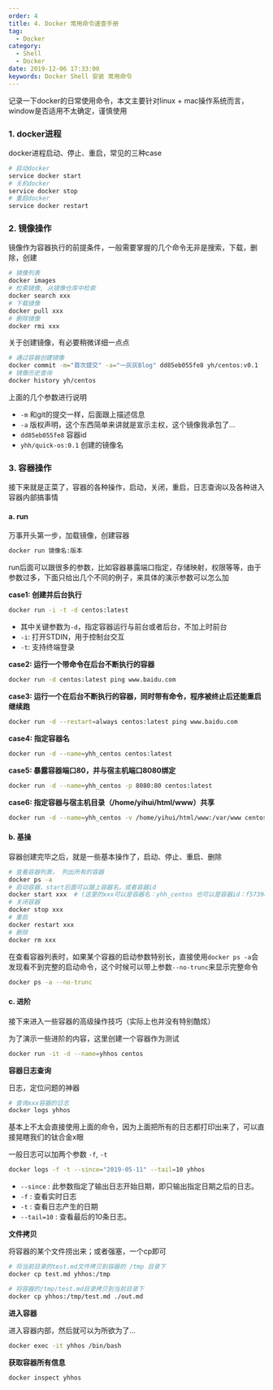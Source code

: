 ```yaml
---
order: 4
title: 4. Docker 常用命令速查手册
tag:
  - Docker
category:
  - Shell
  - Docker
date: 2019-12-06 17:33:00
keywords: Docker Shell 安装 常用命令
---
```


记录一下docker的日常使用命令，本文主要针对linux + mac操作系统而言，window是否适用不太确定，谨慎使用

<!-- more -->

### 1. docker进程

docker进程启动、停止、重启，常见的三种case

```bash
# 启动docker
service docker start
# 关机docker
service docker stop
# 重启docker
service docker restart
```

### 2. 镜像操作

镜像作为容器执行的前提条件，一般需要掌握的几个命令无非是搜索，下载，删除，创建

```bash
# 镜像列表
docker images
# 检索镜像, 从镜像仓库中检索
docker search xxx
# 下载镜像
docker pull xxx
# 删除镜像
docker rmi xxx
```

关于创建镜像，有必要稍微详细一点点

```bash
# 通过容器创建镜像
docker commit -m="首次提交" -a="一灰灰Blog" dd85eb055fe8 yh/centos:v0.1
# 镜像历史查询
docker history yh/centos
```

上面的几个参数进行说明

- `-m` 和git的提交一样，后面跟上描述信息
- `-a` 版权声明，这个东西简单来讲就是宣示主权，这个镜像我承包了...
- `dd85eb055fe8` 容器id
- `yhh/quick-os:0.1` 创建的镜像名

### 3. 容器操作

接下来就是正菜了，容器的各种操作，启动，关闭，重启，日志查询以及各种进入容器内部搞事情

#### a. run

万事开头第一步，加载镜像，创建容器

```bash
docker run 镜像名:版本
```

run后面可以跟很多的参数，比如容器暴露端口指定，存储映射，权限等等，由于参数过多，下面只给出几个不同的例子，来具体的演示参数可以怎么加

**case1: 创建并后台执行**

```bash
docker run -i -t -d centos:latest
```

- 其中关键参数为`-d`，指定容器运行与前台或者后台，不加上时前台
- `-i`: 打开STDIN，用于控制台交互
- `-t`: 支持终端登录

**case2: 运行一个带命令在后台不断执行的容器**

```bash
docker run -d centos:latest ping www.baidu.com
```

**case3: 运行一个在后台不断执行的容器，同时带有命令，程序被终止后还能重启继续跑**

```bash
docker run -d --restart=always centos:latest ping www.baidu.com
```

**case4: 指定容器名**

```bash
docker run -d --name=yhh_centos centos:latest
```

**case5: 暴露容器端口80，并与宿主机端口8080绑定**

```bash
docker run -d --name=yhh_centos -p 8080:80 centos:latest
```

**case6: 指定容器与宿主机目录（/home/yihui/html/www）共享**

```bash
docker run -d --name=yhh_centos -v /home/yihui/html/www:/var/www centos:latest
```

#### b. 基操

容器创建完毕之后，就是一些基本操作了，启动、停止、重启、删除

```bash
# 查看容器列表， 列出所有的容器
docker ps -a 
# 启动容器，start后面可以跟上容器名，或者容器id
docker start xxx  # (这里的xxx可以是容器名：yhh_centos 也可以是容器id：f57398ab22c5)
# 关闭容器
docker stop xxx
# 重启
docker restart xxx
# 删除
docker rm xxx
```

在查看容器列表时，如果某个容器的启动参数特别长，直接使用`docker ps -a`会发现看不到完整的启动命令，这个时候可以带上参数`--no-trunc`来显示完整命令 

```bash
docker ps -a --no-trunc
```

#### c. 进阶

接下来进入一些容器的高级操作技巧（实际上也并没有特别酷炫）

为了演示一些进阶的内容，这里创建一个容器作为测试

```bash
docker run -it -d --name=yhhos centos
```

**容器日志查询**

日志，定位问题的神器

```bash
# 查询xxx容器的日志
docker logs yhhos
```

基本上不太会直接使用上面的命令，因为上面把所有的日志都打印出来了，可以直接晃瞎我们的钛合金x眼

一般日志可以加两个参数 `-f`, `-t`

```bash
docker logs -f -t --since="2019-05-11" --tail=10 yhhos
```

- `--since` : 此参数指定了输出日志开始日期，即只输出指定日期之后的日志。
- `-f` : 查看实时日志
- `-t` : 查看日志产生的日期
- `--tail=10` : 查看最后的10条日志。

**文件拷贝**

将容器的某个文件捞出来；或者强塞，一个cp即可

```bash
# 将当前目录的test.md文件拷贝到容器的 /tmp 目录下
docker cp test.md yhhos:/tmp

# 将容器的/tmp/test.md目录拷贝到当前目录下
docker cp yhhos:/tmp/test.md ./out.md
```

**进入容器**

进入容器内部，然后就可以为所欲为了...

```bash
docker exec -it yhhos /bin/bash
```


**获取容器所有信息**

```bash
docker inspect yhhos
```
